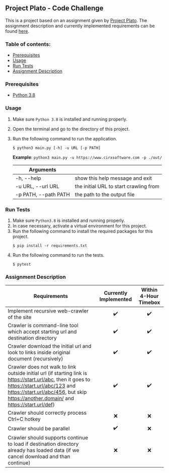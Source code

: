 ## Project Plato - Code Challenge

This is a project based on an assignment given by [Project Plato](https://kmprojectplatocom.recruitee.com/).
The assignment description and currently implemented requirements can be found [here](#assignment-description).

### Table of contents:
- [Prerequisites](#prerequisites)
- [Usage](#usage)
- [Run Tests](#run-tests)
- [Assignment Description](#assignment-description)

### Prerequisites
* [Python 3.8](https://www.python.org/downloads/)

### Usage
1. Make sure `Python 3.8` is installed and running properly.
1. Open the terminal and go to the directory of this project.
1. Run the following command to run the application.
    ```
    $ python3 main.py [-h] -u URL [-p PATH]
    ```

    **Example**: `python3 main.py -u https://www.cirxsoftware.com -p ./out/`

    | Arguments                                  |                                        |
    | ------------------------------------------ | -------------------------------------- |
    | -h, --help                                 | show this help message and exit| $1600 |
    | -u URL, --url URL                          | the initial URL to start crawling from |
    | -p PATH, --path PATH                       | the path to the output file            |


### Run Tests
1. Make sure `Python3.8` is installed and running properly.
1. In case necessary, activate a virtual environment for this project.
1. Run the following command to install the required packages for this project.
    ```
    $ pip install -r requirements.txt
    ```
1. Run the following command to run the tests.
    ```
    $ pytest
    ```

### Assignment Description

| Requirements                                                                                                                                                                                                                       | Currently Implemented | Within 4-Hour Timebox |
| ---------------------------------------------------------------------------------------------------------------------------------------------------------------------------------------------------------------------------------- | :-------------------: | :--------------------:|
| Implement recursive web-crawler of the site                                                                                                                                                                                        | :heavy_check_mark:    | :heavy_check_mark:    |
| Crawler is command-line tool which accept starting url and destination directory                                                                                                                                                   | :heavy_check_mark:    | :heavy_check_mark:    |
| Crawler download the initial url and look to links inside original document (recursively)                                                                                                                                          | :heavy_check_mark:    | :heavy_check_mark:    |
| Crawler does not walk to link outside initial url (if starting link is https://start.url/abc, then it goes to https://start.url/abc/123 and https://start.url/abc/456, but skip https://another.domain/ and https://start.url/def) | :heavy_check_mark:    | :heavy_check_mark:    |
| Crawler should correctly process Ctrl+C hotkey                                                                                                                                                                                     | :x:                   | :x:                   |
| Crawler should be parallel                                                                                                                                                                                                         | :heavy_check_mark:    | :x:                   |                                                                                                                                                          |
| Crawler should supports continue to load if destination directory already has loaded data (if we cancel download and than continue)                                                                                                | :x:                   | :x:                   |

